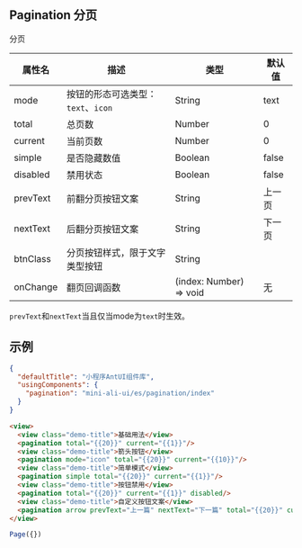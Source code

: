 ## Pagination 分页

分页

| 属性名 | 描述 | 类型 | 默认值 |
| ---- | ---- | ---- | ---- |
| mode | 按钮的形态可选类型：`text`、`icon`| String | text |
| total | 总页数 | Number | 0 |
| current | 当前页数 | Number | 0 |
| simple | 是否隐藏数值 | Boolean |false|
| disabled | 禁用状态 | Boolean | false |
| prevText | 前翻分页按钮文案 | String | 上一页 |
| nextText | 后翻分页按钮文案 | String | 下一页 |
| btnClass | 分页按钮样式，限于文字类型按钮 | String |  |
| onChange | 翻页回调函数 | (index: Number) => void | 无 |

`prevText`和`nextText`当且仅当mode为`text`时生效。

## 示例

```json
{
  "defaultTitle": "小程序AntUI组件库",
  "usingComponents": {
    "pagination": "mini-ali-ui/es/pagination/index"
  }
}
```

```html
<view>
  <view class="demo-title">基础用法</view>
  <pagination total="{{20}}" current="{{1}}"/>
  <view class="demo-title">箭头按钮</view>
  <pagination mode="icon" total="{{20}}" current="{{10}}"/>
  <view class="demo-title">简单模式</view>
  <pagination simple total="{{20}}" current="{{1}}"/>
  <view class="demo-title">按钮禁用</view>
  <pagination total="{{20}}" current="{{1}}" disabled/>
  <view class="demo-title">自定义按钮文案</view>
  <pagination arrow prevText="上一篇" nextText="下一篇" total="{{20}}" current="{{1}}"/>
</view>
```

```javascript
Page({})
```
